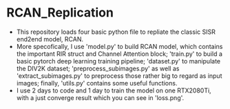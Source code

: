 # RCAN_Replication
- This repository loads four basic python file to repliate the classic SISR end2end model, RCAN.
- More specofically, I use 'model.py' to build RCAN model, which contains the important RIR struct and Channel Attention block; 'train.py' to build a basic pytorch deep learning training pipeline; 'dataset.py' to manipulate the DIV2K dataset; 'preprocess_subimages.py' as well as 'extract_subimages.py' to preprocess those rather big to regard as input images; finally, 'utils.py' contains some useful functions.
- I use 2 days to code and 1 day to train the model on one RTX2080Ti, with a just converge result which you can see in 'loss.png'.
